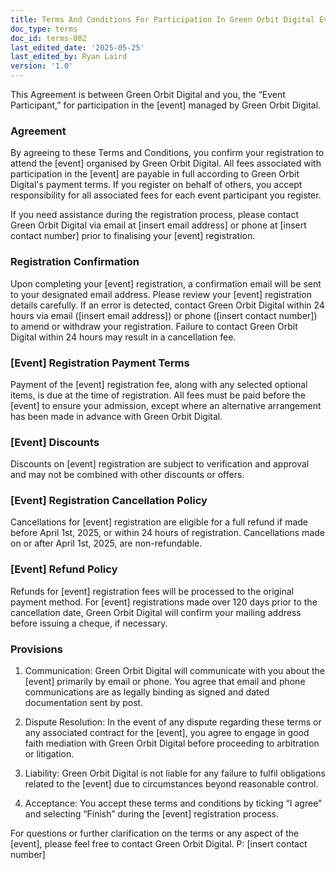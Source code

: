 ```yaml
---
title: Terms And Conditions For Participation In Green Orbit Digital Events
doc_type: terms
doc_id: terms-002
last_edited_date: '2025-05-25'
last_edited_by: Ryan Laird
version: '1.0'
---
```


<!-- Unsupported block type: divider -->

This Agreement is between Green Orbit Digital and you, the “Event Participant,” for participation in the [event] managed by Green Orbit Digital.

### Agreement

By agreeing to these Terms and Conditions, you confirm your registration to attend the [event] organised by Green Orbit Digital. All fees associated with participation in the [event] are payable in full according to Green Orbit Digital's payment terms. If you register on behalf of others, you accept responsibility for all associated fees for each event participant you register.

If you need assistance during the registration process, please contact Green Orbit Digital via email at [insert email address] or phone at [insert contact number] prior to finalising your [event] registration.

### Registration Confirmation

Upon completing your [event] registration, a confirmation email will be sent to your designated email address. Please review your [event] registration details carefully. If an error is detected, contact Green Orbit Digital within 24 hours via email ([insert email address]) or phone ([insert contact number]) to amend or withdraw your registration. Failure to contact Green Orbit Digital within 24 hours may result in a cancellation fee.

### [Event] Registration Payment Terms

Payment of the [event] registration fee, along with any selected optional items, is due at the time of registration. All fees must be paid before the [event] to ensure your admission, except where an alternative arrangement has been made in advance with Green Orbit Digital.

### [Event] Discounts

Discounts on [event] registration are subject to verification and approval and may not be combined with other discounts or offers.

### [Event] Registration Cancellation Policy

Cancellations for [event] registration are eligible for a full refund if made before April 1st, 2025, or within 24 hours of registration. Cancellations made on or after April 1st, 2025, are non-refundable.

### [Event] Refund Policy

Refunds for [event] registration fees will be processed to the original payment method. For [event] registrations made over 120 days prior to the cancellation date, Green Orbit Digital will confirm your mailing address before issuing a cheque, if necessary.

### Provisions

1. Communication: Green Orbit Digital will communicate with you about the [event] primarily by email or phone. You agree that email and phone communications are as legally binding as signed and dated documentation sent by post.

1. Dispute Resolution: In the event of any dispute regarding these terms or any associated contract for the [event], you agree to engage in good faith mediation with Green Orbit Digital before proceeding to arbitration or litigation.

1. Liability: Green Orbit Digital is not liable for any failure to fulfil obligations related to the [event] due to circumstances beyond reasonable control.

1. Acceptance: You accept these terms and conditions by ticking “I agree” and selecting “Finish” during the [event] registration process.

For questions or further clarification on the terms or any aspect of the [event], please feel free to contact Green Orbit Digital.
P: [insert contact number]
